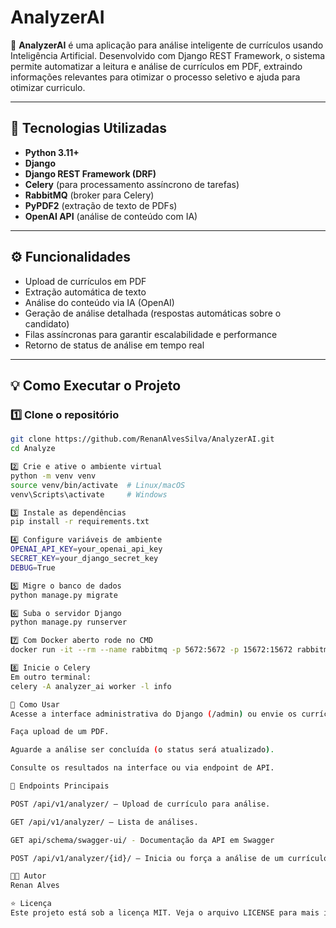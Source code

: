 # AnalyzerAI

🚀 **AnalyzerAI** é uma aplicação para análise inteligente de currículos usando Inteligência Artificial. Desenvolvido com Django REST Framework, o sistema permite automatizar a leitura e análise de currículos em PDF, extraindo informações relevantes para otimizar o processo seletivo e ajuda para otimizar curriculo.

---

## 🧰 Tecnologias Utilizadas

- **Python 3.11+**
- **Django**
- **Django REST Framework (DRF)**
- **Celery** (para processamento assíncrono de tarefas)
- **RabbitMQ** (broker para Celery)
- **PyPDF2** (extração de texto de PDFs)
- **OpenAI API** (análise de conteúdo com IA)

---

## ⚙️ Funcionalidades

- Upload de currículos em PDF
- Extração automática de texto
- Análise do conteúdo via IA (OpenAI)
- Geração de análise detalhada (respostas automáticas sobre o candidato)
- Filas assíncronas para garantir escalabilidade e performance
- Retorno de status de análise em tempo real

---

## 💡 Como Executar o Projeto

### 1️⃣ Clone o repositório

```bash
git clone https://github.com/RenanAlvesSilva/AnalyzerAI.git
cd Analyze

2️⃣ Crie e ative o ambiente virtual
python -m venv venv
source venv/bin/activate  # Linux/macOS
venv\Scripts\activate     # Windows

3️⃣ Instale as dependências
pip install -r requirements.txt

4️⃣ Configure variáveis de ambiente
OPENAI_API_KEY=your_openai_api_key
SECRET_KEY=your_django_secret_key
DEBUG=True

5️⃣ Migre o banco de dados
python manage.py migrate

6️⃣ Suba o servidor Django
python manage.py runserver

7️⃣ Com Docker aberto rode no CMD
docker run -it --rm --name rabbitmq -p 5672:5672 -p 15672:15672 rabbitmq:4-management

8️⃣ Inicie o Celery
Em outro terminal:
celery -A analyzer_ai worker -l info

🚀 Como Usar
Acesse a interface administrativa do Django (/admin) ou envie os currículos via API.

Faça upload de um PDF.

Aguarde a análise ser concluída (o status será atualizado).

Consulte os resultados na interface ou via endpoint de API.

📄 Endpoints Principais

POST /api/v1/analyzer/ — Upload de currículo para análise.

GET /api/v1/analyzer/ — Lista de análises.

GET api/schema/swagger-ui/ - Documentação da API em Swagger

POST /api/v1/analyzer/{id}/ — Inicia ou força a análise de um currículo específico.

🧑‍💻 Autor
Renan Alves

⭐ Licença
Este projeto está sob a licença MIT. Veja o arquivo LICENSE para mais informações.
